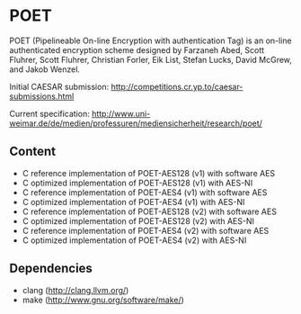 POET
====
POET (Pipelineable On-line Encryption with authentication Tag) is an
on-line authenticated encryption scheme designed by Farzaneh Abed,
Scott Fluhrer, Scott Fluhrer, Christian Forler, Eik List, Stefan
Lucks, David McGrew, and Jakob Wenzel.


Initial CAESAR submission:
http://competitions.cr.yp.to/caesar-submissions.html


Current specification:
http://www.uni-weimar.de/de/medien/professuren/mediensicherheit/research/poet/


Content
-------
* C reference implementation of POET-AES128 (v1) with software AES
* C optimized implementation of POET-AES128 (v1) with AES-NI
* C reference implementation of POET-AES4 (v1) with software AES
* C optimized implementation of POET-AES4 (v1) with AES-NI
* C reference implementation of POET-AES128 (v2) with software AES
* C optimized implementation of POET-AES128 (v2) with AES-NI
* C reference implementation of POET-AES4 (v2) with software AES
* C optimized implementation of POET-AES4 (v2) with AES-NI

Dependencies
------------
* clang   (http://clang.llvm.org/)
* make    (http://www.gnu.org/software/make/)
